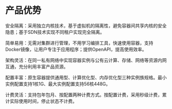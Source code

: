 # 产品优势

安全隔离：采用独立内核技术，基于虚拟机的隔离性，避免容器间共享内核的安全隐患；基于SDN技术实现不同租户实现完全隔离。

简单易用：无需对集群进行管理，不用学习编排工具，快速使用容器，支持Docker镜像，让用户专注于应用程序；提供OpenAPI，提高使用效率。

架构灵活：在同一私有网络中实现容器实例与公有云计算、存储、网络等资源内网互通，充分利用丰富产品资源。

配置丰富：原生容器提供通用型、计算优化型、内存优化型三种实例族规格。最小实例配置支持1核1G、最大实例配置支持56核448G。

计费灵活：支持包年包月、按配置两种计费方式。按配置计费，采用秒级计费，累计实际使用时间，停止状态不计费。

